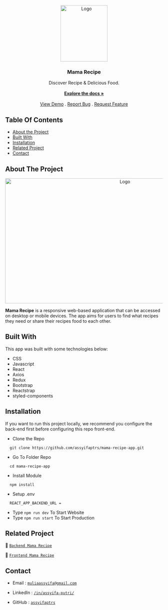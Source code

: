 <br/>
<p align="center">
  <a href="https://github.com/assyifaptrs/mama-recipe-app">
    <img src="https://i.postimg.cc/JnsbMGwj/mamarecipe-logo.png" alt="Logo" width="150" height="180">
  </a>

  <h3 align="center">Mama Recipe</h3>

  <p align="center">
    Discover Recipe & Delicious Food.
    <br/>
    <br/>
    <a href="https://github.com/assyifaptrs/mama-recipe-app"><strong>Explore the docs »</strong></a>
    <br/>
    <br/>
    <a href="https://github.com/assyifaptrs/mama-recipe-app">View Demo</a>
    .
    <a href="https://github.com/assyifaptrs/mama-recipe-app/issues">Report Bug</a>
    .
    <a href="https://github.com/assyifaptrs/mama-recipe-app/issues">Request Feature</a>
  </p>
</p>

## Table Of Contents

* [About the Project](#about-the-project)
* [Built With](#built-with)
* [Installation](#installation)
* [Related Project](#related-project)
* [Contact](#contact)

## About The Project

<p align="center">
  <img src="https://i.postimg.cc/rs7mJ8QT/mama-recipe-website.png" alt="Logo" width="750" height="400">
</p>

**Mama Recipe** is a responsive web-based application that can be accessed on desktop or mobile devices. The app aims for users to find what recipes they need or share their recipes food to each other.

## Built With

This app was built with some technologies below:

- CSS
- Javascript
- React
- Axios
- Redux
- Bootstrap
- Reactstrap
- styled-components

## Installation

If you want to run this project locally, we recommend you configure the back-end first before configuring this repo front-end.

- Clone the Repo

```
  git clone https://github.com/assyifaptrs/mama-recipe-app.git
```

- Go To Folder Repo

```
  cd mama-recipe-app
```

- Install Module

```
  npm install
```

- Setup .env
```
  REACT_APP_BACKEND_URL =
```

- Type  ```npm run dev``` To Start Website
- Type  ```npm run start``` To Start Production

## Related Project

:rocket: [`Backend Mama Recipe`](https://github.com/assyifaptrs/mama-recipe-api)

:rocket: [`Frontend Mama Recipe`](https://github.com/assyifaptrs/mama-recipe-app)

## Contact

- Email : [`muliaassyifa@gmail.com`](mailto:muliaassyifa@gmail.com)

- LinkedIn : [`/in/assyifa-putri/`](https://www.linkedin.com/in/assyifa-putri/)

- GitHub : [`assyifaptrs`](https://github.com/assyifaptrs)
